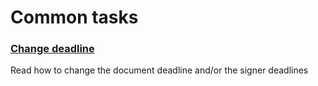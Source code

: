 # Common tasks

### [Change deadline](/sign/common-tasks/change-deadline.md)

Read how to change the document deadline and/or the signer deadlines



